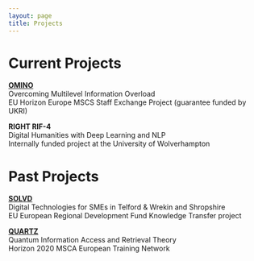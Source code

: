 ```yaml
---
layout: page
title: Projects
---
```

# Current Projects

**[OMINO](http://ominoproject.eu)**  
Overcoming Multilevel Information Overload  
EU Horizon Europe MSCS Staff Exchange Project (guarantee funded by UKRI)

**RIGHT RIF-4**  
Digital Humanities with Deep Learning and NLP  
Internally funded project at the University of Wolverhampton

# Past Projects
**[SOLVD](https://www.wlv.ac.uk/business-services/project-legacy-page/solvd/)**  
Digital Technologies for SMEs in Telford & Wrekin and Shropshire  
EU European Regional Development Fund Knowledge Transfer project

**[QUARTZ](http://www.quartz-itn.eu)**  
Quantum Information Access and Retrieval Theory  
Horizon 2020 MSCA European Training Network  
